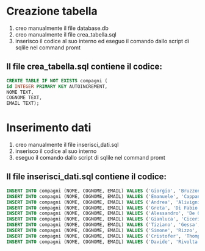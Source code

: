 # Creazione tabella
1. creo manualmente il file database.db
2. creo manualmente il file crea_tabella.sql
3. inserisco il codice al suo interno ed eseguo il comando dallo script di sqlile nel command promt
## Il file crea_tabella.sql contiene il codice:
```sql
CREATE TABLE IF NOT EXISTS compagni (
id INTEGER PRIMARY KEY AUTOINCREMENT,
NOME TEXT,
COGNOME TEXT,
EMAIL TEXT);
```
# Inserimento dati
1. creo manualmente il file inserisci_dati.sql
2. inserisco il codice al suo interno
3. eseguo il comando dallo script di sqlile nel command promt

## Il file inserisci_dati.sql contiene il codice:
```sql
INSERT INTO compagni (NOME, COGNOME, EMAIL) VALUES ('Giorgio', 'Bruzzone', 'email1@gmail.com');
INSERT INTO compagni (NOME, COGNOME, EMAIL) VALUES ('Emanuele', 'Cappanera', 'email2@gmail.com');
INSERT INTO compagni (NOME, COGNOME, EMAIL) VALUES ('Andrea', 'Alivigni', 'email3@gmail.com');
INSERT INTO compagni (NOME, COGNOME, EMAIL) VALUES ('Greta', 'Di Fabio', 'email4@gmail.com');
INSERT INTO compagni (NOME, COGNOME, EMAIL) VALUES ('Alessandro', 'De Giacobbi', 'email5@gmail.com');
INSERT INTO compagni (NOME, COGNOME, EMAIL) VALUES ('Gianluca', 'Ciceri', 'email6@gmail.com');
INSERT INTO compagni (NOME, COGNOME, EMAIL) VALUES ('Tiziano', 'Gessa', 'email7@gmail.com');
INSERT INTO compagni (NOME, COGNOME, EMAIL) VALUES ('Simone', 'Rizzo', 'email8@gmail.com');
INSERT INTO compagni (NOME, COGNOME, EMAIL) VALUES ('Cristofer', 'Thompson', 'email9@gmail.com');
INSERT INTO compagni (NOME, COGNOME, EMAIL) VALUES ('Davide', 'Rivolta', 'email10@gmail.com');
```